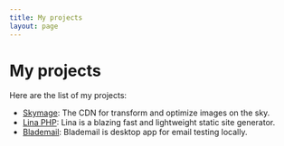 ```yaml
---
title: My projects
layout: page
---
```


# My projects

Here are the list of my projects:

- [Skymage](https://skymage.daudau.cc): The CDN for transform and optimize images on the sky.
- [Lina PHP](https://lina.daudau.cc): Lina is a blazing fast and lightweight static site generator.
- [Blademail](https://blademail.app): Blademail is desktop app for email testing locally.